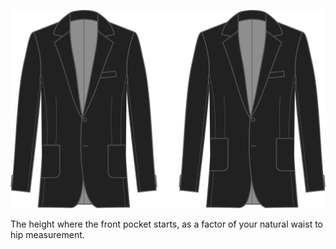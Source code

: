 
![Front pocket height](frontpocketheight.svg)

The height where the front pocket starts, as a factor of your natural waist to hip measurement.